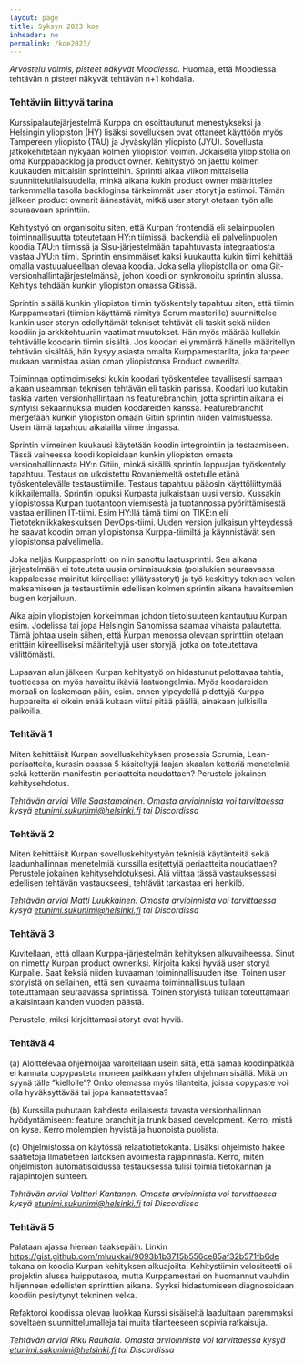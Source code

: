 ```yaml
---
layout: page
title: Syksyn 2023 koe
inheader: no
permalink: /koe2023/
---
```


_Arvostelu valmis, pisteet näkyvät Moodlessa._ Huomaa, että Moodlessa tehtävän n pisteet näkyvät tehtävän n+1 kohdalla.

### Tehtäviin liittyvä tarina

Kurssipalautejärjestelmä Kurppa on osoittautunut menestykseksi ja Helsingin yliopiston (HY) lisäksi sovelluksen ovat ottaneet käyttöön myös Tampereen yliopisto (TAU) ja Jyväskylän yliopisto (JYU). Sovellusta jatkokehitetään nykyään kolmen yliopiston voimin. Jokaisella yliopistolla on oma Kurppabacklog ja product owner. Kehitystyö on jaettu kolmen kuukauden mittaisiin sprintteihin. Sprintti alkaa viikon mittaisella suunnittelutilaisuudella, minkä aikana kukin product owner määrittelee tarkemmalla tasolla backloginsa tärkeimmät user storyt ja estimoi. Tämän jälkeen product ownerit äänestävät, mitkä user storyt otetaan työn alle seuraavaan sprinttiin. 

Kehitystyö on organisoitu siten, että Kurpan frontendiä eli selainpuolen toiminnallisuutta toteutetaan HY:n tiimissä, backendiä eli palvelinpuolen koodia TAU:n tiimissä ja Sisu-järjestelmään tapahtuvasta integraatiosta vastaa JYU:n tiimi. Sprintin ensimmäiset kaksi kuukautta kukin tiimi kehittää omalla vastuualueellaan olevaa koodia. Jokaisella yliopistolla on oma Git-versionhallintajärjestelmänsä, johon koodi on synkronoitu sprintin alussa. Kehitys tehdään kunkin yliopiston omassa Gitissä. 

Sprintin sisällä kunkin yliopiston tiimin työskentely tapahtuu siten, että tiimin Kurppamestari (tiimien käyttämä nimitys Scrum masterille) suunnittelee kunkin user storyn edellyttämät tekniset tehtävät eli taskit sekä niiden koodiin ja arkkitehtuuriin vaatimat muutokset. Hän myös määrää kullekin tehtävälle koodarin tiimin sisältä. Jos koodari ei ymmärrä hänelle määritellyn tehtävän sisältöä, hän kysyy asiasta omalta Kurppamestarilta, joka tarpeen mukaan varmistaa asian oman yliopistonsa Product ownerilta.

Toiminnan optimoimiseksi kukin koodari työskentelee tavallisesti samaan aikaan useamman teknisen tehtävän eli taskin parissa. Koodari luo kutakin taskia varten versionhallintaan ns featurebranchin, jotta sprintin aikana ei syntyisi sekaannuksia muiden koodareiden kanssa. Featurebranchit mergetään kunkin yliopiston omaan Gitiin sprintin niiden valmistuessa. Usein tämä tapahtuu aikalailla viime tingassa.

Sprintin viimeinen kuukausi käytetään koodin integrointiin ja testaamiseen. Tässä vaiheessa koodi kopioidaan kunkin yliopiston omasta versionhallinnasta HY:n Gitiin, minkä sisällä sprintin loppuajan työskentely tapahtuu. Testaus on ulkoistettu Rovaniemeltä ostetulle etänä työskentelevälle testaustiimille. Testaus tapahtuu pääosin käyttöliittymää klikkailemalla. Sprintin lopuksi Kurpasta julkaistaan uusi versio. Kussakin yliopistossa Kurpan tuotantoon viemisestä ja tuotannossa pyörittämisestä vastaa erillinen IT-tiimi. Esim HY:llä tämä tiimi on TIKE:n eli Tietotekniikkakeskuksen DevOps-tiimi. Uuden version julkaisun yhteydessä he saavat koodin oman yliopistonsa Kurppa-tiimiltä ja käynnistävät sen yliopistonsa palvelimella.

Joka neljäs Kurppasprintti on niin sanottu laatusprintti. Sen aikana järjestelmään ei toteuteta uusia ominaisuuksia (poislukien seuraavassa kappaleessa mainitut kiireelliset yllätysstoryt) ja työ keskittyy teknisen velan maksamiseen ja testaustiimin edellisen kolmen sprintin aikana havaitsemien bugien korjailuun.

Aika ajoin yliopistojen korkeimman johdon tietoisuuteen kantautuu Kurpan esim. Jodelissa tai jopa Helsingin Sanomissa saamaa vihaista palautetta. Tämä johtaa usein siihen, että Kurpan menossa olevaan sprinttiin otetaan erittäin kiireelliseksi määriteltyjä user storyjä, jotka on toteutettava välittömästi.

Lupaavan alun jälkeen Kurpan kehitystyö on hidastunut pelottavaa tahtia, tuotteessa on myös havaittu ikäviä laatuongelmia. Myös koodareiden moraali on laskemaan päin, esim. ennen ylpeydellä pidettyjä Kurppa-huppareita ei oikein enää kukaan viitsi pitää päällä, ainakaan julkisilla paikoilla.

### Tehtävä 1

Miten kehittäisit Kurpan sovelluskehityksen prosessia Scrumia, Lean-periaatteita, kurssin osassa 5 käsiteltyjä laajan skaalan ketteriä menetelmiä sekä ketterän manifestin periaatteita noudattaen? Perustele jokainen kehitysehdotus. 

_Tehtävän arvioi Ville Saastamoinen. Omasta arvioinnista voi tarvittaessa kysyä etunimi.sukunimi@helsinki.fi tai Discordissa_

### Tehtävä 2

Miten kehittäisit Kurpan sovelluskehitystyön teknisiä käytänteitä sekä laadunhallinnan menetelmiä kurssilla esitettyjä periaatteita noudattaen? Perustele jokainen kehitysehdotuksesi.
Älä viittaa tässä vastauksessasi edellisen tehtävän vastaukseesi, tehtävät tarkastaa eri henkilö.

_Tehtävän arvioi Matti Luukkainen. Omasta arvioinnista voi tarvittaessa kysyä etunimi.sukunimi@helsinki.fi tai Discordissa_

### Tehtävä 3

Kuvitellaan, että ollaan Kurppa-järjestelmän kehityksen alkuvaiheessa. Sinut on nimetty Kurpan product owneriksi. Kirjoita kaksi hyvää user storyä Kurpalle. Saat keksiä niiden kuvaaman toiminnallisuuden itse. Toinen user storyistä on sellainen, että sen kuvaama toiminnallisuus tullaan toteuttamaan seuraavassa sprintissä. Toinen storyistä tullaan toteuttamaan aikaisintaan kahden vuoden päästä.

Perustele, miksi kirjoittamasi storyt ovat hyviä.

### Tehtävä 4

(a) Aloittelevaa ohjelmoijaa varoitellaan usein siitä, että samaa koodinpätkää ei kannata copypasteta moneen paikkaan yhden ohjelman sisällä. Mikä on syynä tälle ”kiellolle”? Onko olemassa myös tilanteita, joissa copypaste voi olla hyväksyttävää tai jopa kannatettavaa? 

(b) Kurssilla puhutaan kahdesta erilaisesta tavasta versionhallinnan hyödyntämiseen: feature branchit ja trunk based development. Kerro, mistä on kyse. Kerro molempien hyvistä ja huonoista puolista.

(c) Ohjelmistossa on käytössä relaatiotietokanta. Lisäksi ohjelmisto hakee säätietoja Ilmatieteen laitoksen avoimesta rajapinnasta. Kerro, miten ohjelmiston automatisoidussa testauksessa tulisi toimia tietokannan ja rajapintojen suhteen.

_Tehtävän arvioi Valtteri Kantanen. Omasta arvioinnista voi tarvittaessa kysyä etunimi.sukunimi@helsinki.fi tai Discordissa_

### Tehtävä 5

Palataan ajassa hieman taaksepäin. Linkin https://gist.github.com/mluukkai/9093b1b3715b556ce85af32b571fb6de takana on koodia Kurpan kehityksen alkuajoilta. Kehitystiimin velositeetti oli projektin alussa huipputasoa, mutta Kurppamestari on huomannut vauhdin hiljenneen edellisten sprinttien aikana. Syyksi hidastumiseen diagnosoidaan koodiin pesiytynyt tekninen velka.

Refaktoroi koodissa olevaa luokkaa Kurssi sisäiseltä laadultaan paremmaksi soveltaen suunnittelumalleja tai muita tilanteeseen sopivia ratkaisuja.

_Tehtävän arvioi Riku Rauhala. Omasta arvioinnista voi tarvittaessa kysyä etunimi.sukunimi@helsinki.fi tai Discordissa_

